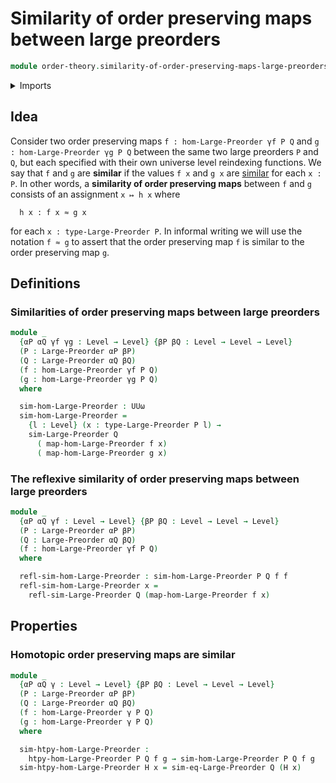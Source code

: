 # Similarity of order preserving maps between large preorders

```agda
module order-theory.similarity-of-order-preserving-maps-large-preorders where
```

<details><summary>Imports</summary>

```agda
open import foundation.cartesian-product-types
open import foundation.universe-levels

open import order-theory.large-preorders
open import order-theory.order-preserving-maps-large-preorders
open import order-theory.similarity-of-elements-large-preorders
```

</details>

## Idea

Consider two order preserving maps `f : hom-Large-Preorder γf P Q` and
`g : hom-Large-Preorder γg P Q` between the same two large preorders `P` and
`Q`, but each specified with their own universe level reindexing functions. We
say that `f` and `g` are **similar** if the values `f x` and `g x` are
[similar](order-theory.similarity-of-elements-large-preorders.md) for each
`x : P`. In other words, a **similarity of order preserving maps** between `f`
and `g` consists of an assignment `x ↦ h x` where

```text
  h x : f x ≈ g x
```

for each `x : type-Large-Preorder P`. In informal writing we will use the
notation `f ≈ g` to assert that the order preserving map `f` is similar to the
order preserving map `g`.

## Definitions

### Similarities of order preserving maps between large preorders

```agda
module _
  {αP αQ γf γg : Level → Level} {βP βQ : Level → Level → Level}
  (P : Large-Preorder αP βP)
  (Q : Large-Preorder αQ βQ)
  (f : hom-Large-Preorder γf P Q)
  (g : hom-Large-Preorder γg P Q)
  where

  sim-hom-Large-Preorder : UUω
  sim-hom-Large-Preorder =
    {l : Level} (x : type-Large-Preorder P l) →
    sim-Large-Preorder Q
      ( map-hom-Large-Preorder f x)
      ( map-hom-Large-Preorder g x)
```

### The reflexive similarity of order preserving maps between large preorders

```agda
module _
  {αP αQ γf : Level → Level} {βP βQ : Level → Level → Level}
  (P : Large-Preorder αP βP)
  (Q : Large-Preorder αQ βQ)
  (f : hom-Large-Preorder γf P Q)
  where

  refl-sim-hom-Large-Preorder : sim-hom-Large-Preorder P Q f f
  refl-sim-hom-Large-Preorder x =
    refl-sim-Large-Preorder Q (map-hom-Large-Preorder f x)
```

## Properties

### Homotopic order preserving maps are similar

```agda
module _
  {αP αQ γ : Level → Level} {βP βQ : Level → Level → Level}
  (P : Large-Preorder αP βP)
  (Q : Large-Preorder αQ βQ)
  (f : hom-Large-Preorder γ P Q)
  (g : hom-Large-Preorder γ P Q)
  where

  sim-htpy-hom-Large-Preorder :
    htpy-hom-Large-Preorder P Q f g → sim-hom-Large-Preorder P Q f g
  sim-htpy-hom-Large-Preorder H x = sim-eq-Large-Preorder Q (H x)
```
